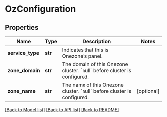 # OzConfiguration

## Properties
Name | Type | Description | Notes
------------ | ------------- | ------------- | -------------
**service_type** | **str** | Indicates that this is Onezone&#x27;s panel. | 
**zone_domain** | **str** | The domain of this Onezone cluster. &#x60;null&#x60; before cluster is configured.  | 
**zone_name** | **str** | The name of this Onezone cluster. &#x60;null&#x60; before cluster is configured.  | [optional] 

[[Back to Model list]](../README.md#documentation-for-models) [[Back to API list]](../README.md#documentation-for-api-endpoints) [[Back to README]](../README.md)


